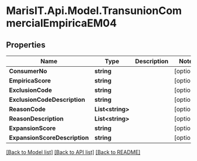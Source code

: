 
# MarisIT.Api.Model.TransunionCommercialEmpiricaEM04

## Properties

Name | Type | Description | Notes
------------ | ------------- | ------------- | -------------
**ConsumerNo** | **string** |  | [optional] 
**EmpiricaScore** | **string** |  | [optional] 
**ExclusionCode** | **string** |  | [optional] 
**ExclusionCodeDescription** | **string** |  | [optional] 
**ReasonCode** | **List&lt;string&gt;** |  | [optional] 
**ReasonDescription** | **List&lt;string&gt;** |  | [optional] 
**ExpansionScore** | **string** |  | [optional] 
**ExpansionScoreDescription** | **string** |  | [optional] 

[[Back to Model list]](../README.md#documentation-for-models)
[[Back to API list]](../README.md#documentation-for-api-endpoints)
[[Back to README]](../README.md)

